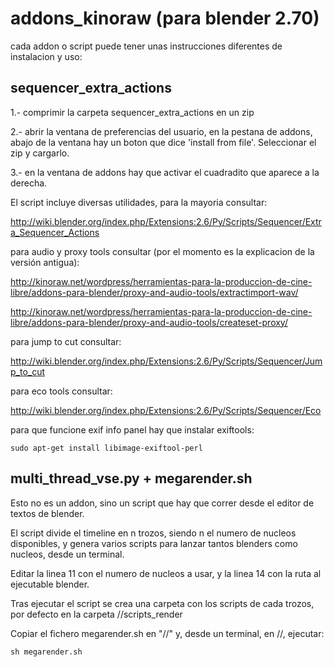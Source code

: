 addons_kinoraw (para blender 2.70)
===================================

cada addon o script puede tener unas instrucciones diferentes de instalacion y uso:


sequencer_extra_actions
-----------------------

1.- comprimir la carpeta sequencer_extra_actions en un zip

2.- abrir la ventana de preferencias del usuario, en la pestana de addons, abajo de la ventana hay un boton que dice 'install from file'. Seleccionar el zip y cargarlo.

3.- en la ventana de addons hay que activar el cuadradito que aparece a la derecha.

El script incluye diversas utilidades, para la mayoria consultar:

http://wiki.blender.org/index.php/Extensions:2.6/Py/Scripts/Sequencer/Extra_Sequencer_Actions

para audio y proxy tools consultar (por el momento es la explicacion de la versión antigua):

http://kinoraw.net/wordpress/herramientas-para-la-produccion-de-cine-libre/addons-para-blender/proxy-and-audio-tools/extractimport-wav/

http://kinoraw.net/wordpress/herramientas-para-la-produccion-de-cine-libre/addons-para-blender/proxy-and-audio-tools/createset-proxy/

para jump to cut consultar:

http://wiki.blender.org/index.php/Extensions:2.6/Py/Scripts/Sequencer/Jump_to_cut

para eco tools consultar:

http://wiki.blender.org/index.php/Extensions:2.6/Py/Scripts/Sequencer/Eco

para que funcione exif info panel hay que instalar exiftools:

    sudo apt-get install libimage-exiftool-perl

multi_thread_vse.py + megarender.sh
-------------------------------

Esto no es un addon, sino un script que hay que correr desde el editor de textos de blender. 

El script divide el timeline en n trozos, siendo n el numero de nucleos disponibles, y genera varios scripts para lanzar tantos blenders como nucleos, desde un terminal.

Editar la linea 11 con el numero de nucleos a usar, y la linea 14 con la ruta al ejecutable blender.

Tras ejecutar el script se crea una carpeta con los scripts de cada trozos, por defecto en la carpeta //scripts_render

Copiar el fichero megarender.sh en "//" y, desde un terminal, en //, ejecutar:

    sh megarender.sh

